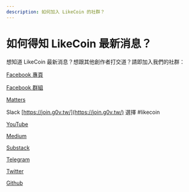 ```yaml
---
description: 如何加入 LikeCoin 的社群？
---
```


# 如何得知 LikeCoin 最新消息？

想知道 LikeCoin 最新消息？想跟其他創作者打交道？請即加入我們的社群：

[Facebook 專頁](https://www.facebook.com/Liker.Land/)

[Facebook 群組](https://www.facebook.com/groups/likecoin/)

[Matters](https://matters.news/@likecoin)

Slack [https://join.g0v.tw/](https://join.g0v.tw/) 選擇 \#likecoin

[YouTube](https://www.youtube.com/channel/UC4yVjIwwIX0y10ky3C-8iYA)

[Medium](https://medium.com/likecoin)

[Substack](https://likecoin.substack.com/)

[Telegram](https://t.me/likecoin)

[Twitter](https://twitter.com/likecoin)

[Github](http://github.com/likecoin)

